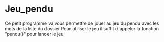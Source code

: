 # Jeu_pendu

Ce petit programme va vous permettre de jouer au jeu du pendu avec les mots de la liste du dossier
Pour utiliser le jeu il suffit d'appeler la fonction "pendu()" pour lancer le jeu
